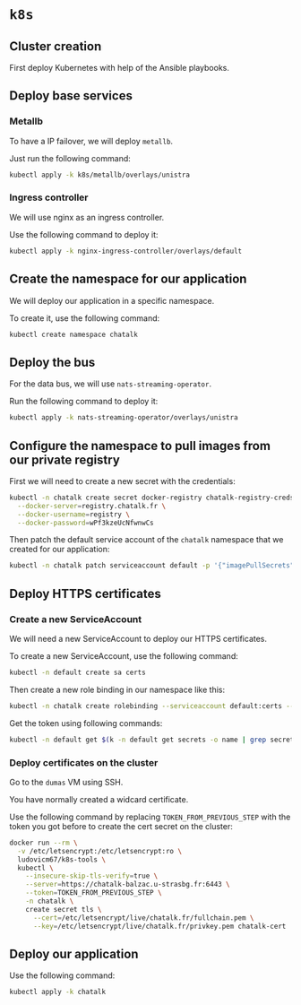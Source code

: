`k8s`
=====

## Cluster creation

First deploy Kubernetes with help of the Ansible playbooks.

## Deploy base services

### Metallb

To have a IP failover, we will deploy `metallb`.

Just run the following command:

```sh
kubectl apply -k k8s/metallb/overlays/unistra
```

### Ingress controller

We will use nginx as an ingress controller.

Use the following command to deploy it:

```sh
kubectl apply -k nginx-ingress-controller/overlays/default
```

## Create the namespace for our application

We will deploy our application in a specific namespace.

To create it, use the following command:

```sh
kubectl create namespace chatalk
```

## Deploy the bus

For the data bus, we will use `nats-streaming-operator`.

Run the following command to deploy it:

```sh
kubectl apply -k nats-streaming-operator/overlays/unistra
```

## Configure the namespace to pull images from our private registry

First we will need to create a new secret with the credentials:

```sh
kubectl -n chatalk create secret docker-registry chatalk-registry-creds \
  --docker-server=registry.chatalk.fr \
  --docker-username=registry \
  --docker-password=wPf3kzeUcNfwnwCs
```

Then patch the default service account of the `chatalk` namespace that we created for our application:

```sh
kubectl -n chatalk patch serviceaccount default -p '{"imagePullSecrets": [{"name": "chatalk-registry-creds"}]}'
```

## Deploy HTTPS certificates

### Create a new ServiceAccount

We will need a new ServiceAccount to deploy our HTTPS certificates.

To create a new ServiceAccount, use the following command:

```sh
kubectl -n default create sa certs
```

Then create a new role binding in our namespace like this:

```sh
kubectl -n chatalk create rolebinding --serviceaccount default:certs --clusterrole edit certs-edit
```

Get the token using following commands:

```sh
kubectl -n default get $(k -n default get secrets -o name | grep secret/certs-token) -o jsonpath={.data.token} | base64 -d
```

### Deploy certificates on the cluster

Go to the `dumas` VM using SSH.

You have normally created a widcard certificate.

Use the following command by replacing `TOKEN_FROM_PREVIOUS_STEP` with the token you got before to create the cert secret on the cluster:

```sh
docker run --rm \
  -v /etc/letsencrypt:/etc/letsencrypt:ro \
  ludovicm67/k8s-tools \
  kubectl \
    --insecure-skip-tls-verify=true \
    --server=https://chatalk-balzac.u-strasbg.fr:6443 \
    --token=TOKEN_FROM_PREVIOUS_STEP \
    -n chatalk \
    create secret tls \
      --cert=/etc/letsencrypt/live/chatalk.fr/fullchain.pem \
      --key=/etc/letsencrypt/live/chatalk.fr/privkey.pem chatalk-cert
```

## Deploy our application

Use the following command:

```sh
kubectl apply -k chatalk
```
